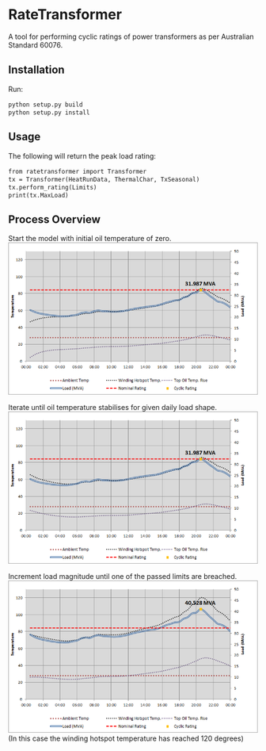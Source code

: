 RateTransformer
===============

A tool for performing cyclic ratings of power transformers as per Australian Standard 60076.

## Installation
Run:
```
python setup.py build
python setup.py install
```

## Usage
The following will return the peak load rating:
```
from ratetransformer import Transformer
tx = Transformer(HeatRunData, ThermalChar, TxSeasonal)
tx.perform_rating(Limits)
print(tx.MaxLoad)
```

## Process Overview
Start the model with initial oil temperature of zero.
![Screenshot](/docs/curve_0.png?raw=true "Transformer Model")

Iterate until oil temperature stabilises for given daily load shape.
![Screenshot](/docs/curve_1.png?raw=true "Transformer Model")

Increment load magnitude until one of the passed limits are breached.
![Screenshot](/docs/curve_2.png?raw=true "Transformer Model")
(In this case the winding hotspot temperature has reached 120 degrees)
